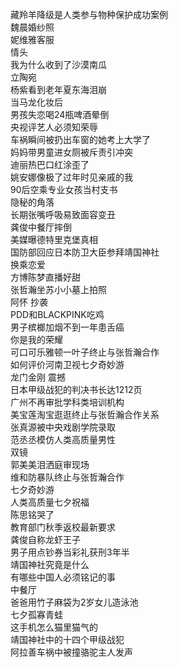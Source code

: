 藏羚羊降级是人类参与物种保护成功案例  
魏晨婚纱照  
妮维雅客服  
情头  
我为什么收到了沙漠南瓜  
立陶宛  
杨紫看到老年夏东海泪崩  
当马龙化妆后  
男孩失恋喝24瓶啤酒晕倒  
央视评艺人必须知荣辱  
车祸瞬间被扔出车窗的她考上大学了  
妈妈带男童进女厕被斥责引冲突  
迪丽热巴口红涂歪了  
姚安娜像极了过年时见亲戚的我  
90后空乘专业女孩当村支书  
隐秘的角落  
长期张嘴呼吸易致面容变丑  
龚俊中餐厅摔倒  
美媒曝德特里克堡真相  
国防部回应日本防卫大臣参拜靖国神社  
换乘恋爱  
方博陈梦直播好甜  
张哲瀚坐苏小小墓上拍照  
阿怀 抄袭  
PDD和BLACKPINK吃鸡  
男子槟榔加烟不到一年患舌癌  
你是我的荣耀  
可口可乐雅顿一叶子终止与张哲瀚合作  
如何评价河南卫视七夕奇妙游  
龙门金刚 震撼  
日本甲级战犯的判决书长达1212页  
广州不再审批学科类培训机构  
美宝莲淘宝逛逛终止与张哲瀚合作关系  
张真源被中央戏剧学院录取  
范丞丞模仿人类高质量男性  
双镜  
郭美美泪洒庭审现场  
维和防暴队终止与张哲瀚合作  
七夕奇妙游  
人类高质量七夕祝福  
陈思铭哭了  
教育部门秋季返校最新要求  
龚俊自称龙虾王子  
男子用点钞券当彩礼获刑3年半  
靖国神社究竟是什么  
有哪些中国人必须铭记的事  
中餐厅  
爸爸用竹子麻袋为2岁女儿造泳池  
七夕孤寡青蛙  
这手机怎么猫里猫气的  
靖国神社中的十四个甲级战犯  
阿拉善车祸中被撞骆驼主人发声  
